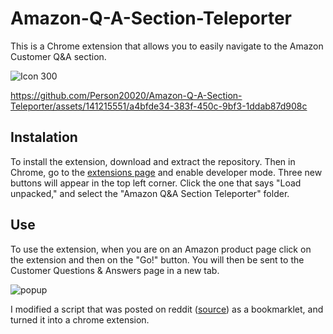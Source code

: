 # Amazon-Q-A-Section-Teleporter  
This is a Chrome extension that allows you to easily navigate to the Amazon Customer Q&amp;A section.  
  
![Icon 300](https://github.com/Person20020/Amazon-Q-A-Section-Teleporter/assets/141215551/a4a1d4fe-bc7e-4373-a27a-affc60872e9b)  
  
https://github.com/Person20020/Amazon-Q-A-Section-Teleporter/assets/141215551/a4bfde34-383f-450c-9bf3-1ddab87d908c  
  
## Instalation  
To install the extension, download and extract the repository. Then in Chrome, go to the [extensions page](chrome://extensions) and enable developer mode. Three new buttons will appear in the top left corner. Click the one that says "Load unpacked," and select the "Amazon Q&amp;A Section Teleporter" folder.  
  
## Use  
To use the extension, when you are on an Amazon product page click on the extension and then on the "Go!" button. You will then be sent to the Customer Questions & Answers page in a new tab.  
  
![popup](https://github.com/Person20020/Amazon-Q-A-Section-Teleporter/assets/141215551/795cdd98-20e2-427e-839e-2d6a4f14ced3)  
  
  
I modified a script that was posted on reddit ([source](https://www.reddit.com/r/AmazonVine/comments/14aynxt/comment/jx7pyyb/)) as a bookmarklet, and turned it into a chrome extension.
